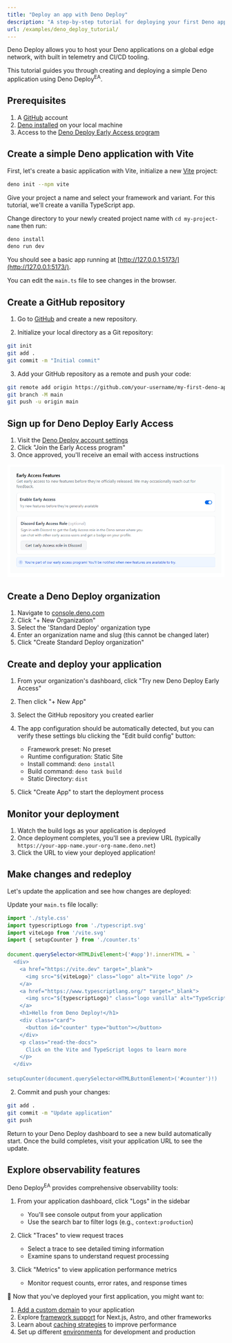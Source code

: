 ```yaml
---
title: "Deploy an app with Deno Deploy"
description: "A step-by-step tutorial for deploying your first Deno application to Deno Deploy Early Access."
url: /examples/deno_deploy_tutorial/
---
```


Deno Deploy allows you to host your Deno applications on a global edge network,
with built in telemetry and CI/CD tooling.

This tutorial guides you through creating and deploying a simple Deno
application using Deno Deploy<sup>EA</sup>.

## Prerequisites

1. A [GitHub](https://github.com) account
2. [Deno installed](https://docs.deno.com/runtime/manual/getting_started/installation)
   on your local machine
3. Access to the
   [Deno Deploy Early Access program](https://dash.deno.com/account#early-access)

## Create a simple Deno application with Vite

First, let's create a basic application with Vite, initialize a new
[Vite](https://vite.dev/guide/) project:

```sh
deno init --npm vite
```

Give your project a name and select your framework and variant. For this
tutorial, we'll create a vanilla TypeScript app.

Change directory to your newly created project name with `cd my-project-name`
then run:

```sh
deno install
deno run dev
```

You should see a basic app running at
[http://127.0.0.1:5173/](http://127.0.0.1:5173/).

You can edit the `main.ts` file to see changes in the browser.

## Create a GitHub repository

1. Go to [GitHub](https://github.com) and create a new repository.

2. Initialize your local directory as a Git repository:

```sh
git init
git add .
git commit -m "Initial commit"
```

3. Add your GitHub repository as a remote and push your code:

```sh
git remote add origin https://github.com/your-username/my-first-deno-app.git
git branch -M main
git push -u origin main
```

## Sign up for Deno Deploy Early Access

1. Visit the
   [Deno Deploy account settings](https://dash.deno.com/account#early-access)
2. Click "Join the Early Access program"
3. Once approved, you'll receive an email with access instructions

![Early access joining screenshot](./images/join.png)

## Create a Deno Deploy organization

1. Navigate to [console.deno.com](https://console.deno.com)
2. Click "+ New Organization"
3. Select the 'Standard Deploy' organization type
4. Enter an organization name and slug (this cannot be changed later)
5. Click "Create Standard Deploy organization"

## Create and deploy your application

1. From your organization's dashboard, click "Try new Deno Deploy Early Access​"
2. Then click "+ New App"
3. Select the GitHub repository you created earlier
4. The app configuration should be automatically detected, but you can verify
   these settings blu clicking the "Edit build config" button:
   - Framework preset: No preset
   - Runtime configuration: Static Site
   - Install command: `deno install`
   - Build command: `deno task build`
   - Static Directory: `dist`

5. Click "Create App" to start the deployment process

## Monitor your deployment

1. Watch the build logs as your application is deployed
2. Once deployment completes, you'll see a preview URL (typically
   `https://your-app-name.your-org-name.deno.net`)
3. Click the URL to view your deployed application!

## Make changes and redeploy

Let's update the application and see how changes are deployed:

Update your `main.ts` file locally:

```ts title="main.ts"
import './style.css'
import typescriptLogo from './typescript.svg'
import viteLogo from '/vite.svg'
import { setupCounter } from './counter.ts'

document.querySelector<HTMLDivElement>('#app')!.innerHTML = `
  <div>
    <a href="https://vite.dev" target="_blank">
      <img src="${viteLogo}" class="logo" alt="Vite logo" />
    </a>
    <a href="https://www.typescriptlang.org/" target="_blank">
      <img src="${typescriptLogo}" class="logo vanilla" alt="TypeScript logo" />
    </a>
    <h1>Hello from Deno Deploy!</h1>
    <div class="card">
      <button id="counter" type="button"></button>
    </div>
    <p class="read-the-docs">
      Click on the Vite and TypeScript logos to learn more
    </p>
  </div>

setupCounter(document.querySelector<HTMLButtonElement>('#counter')!)
```

2. Commit and push your changes:

```sh
git add .
git commit -m "Update application"
git push
```

Return to your Deno Deploy dashboard to see a new build automatically start.
Once the build completes, visit your application URL to see the update.

## Explore observability features

Deno Deploy<sup>EA</sup> provides comprehensive observability tools:

1. From your application dashboard, click "Logs" in the sidebar
   - You'll see console output from your application
   - Use the search bar to filter logs (e.g., `context:production`)

2. Click "Traces" to view request traces
   - Select a trace to see detailed timing information
   - Examine spans to understand request processing

3. Click "Metrics" to view application performance metrics
   - Monitor request counts, error rates, and response times

🦕 Now that you've deployed your first application, you might want to:

1. [Add a custom domain](/deploy/early-access/reference/domains/) to your
   application
2. Explore [framework support](/deploy/early-access/reference/frameworks/) for
   Next.js, Astro, and other frameworks
3. Learn about [caching strategies](/deploy/early-access/reference/caching/) to
   improve performance
4. Set up different
   [environments](/deploy/early-access/reference/env-vars-and-contexts/) for
   development and production
